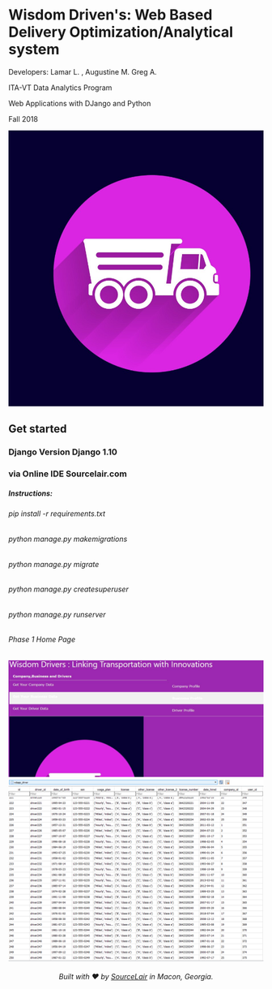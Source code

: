 # Wisdom Driven's: Web Based Delivery Optimization/Analytical system 
<p> Developers: Lamar L. , Augustine M. Greg A.</p>
<p>ITA-VT Data Analytics Program</p> 
<p> Web Applications with DJango and Python</p>
<p> Fall 2018 </p>




![Pic 1](https://github.com/Engineermar/WisdomDriven/blob/master/Production%20Images/wdfakelogo.jpg )
## Get started
### Django Version Django 1.10 
### via Online IDE Sourcelair.com
##### Instructions:
###### pip install -r requirements.txt
###### python manage.py makemigrations
###### python manage.py migrate
###### python manage.py createsuperuser
###### python manage.py runserver 





###### Phase 1 Home Page
![Pic 2](https://github.com/Engineermar/WisdomDriven/blob/master/Production%20Images/homepage.JPG
      )
![Pic 2](https://github.com/Engineermar/WisdomDriven/blob/master/Production%20Images/1E8002DC-C3B6-4D1E-A2E3-85FD49462C85.png)
---

<p align="center">
  <i>Built with ❤️ by <a href="https://www.sourcelair.com">SourceLair</a> in Macon, Georgia.</i>
</p>
